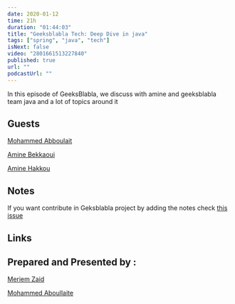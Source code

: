 ```yaml
---
date: 2020-01-12
time: 21h
duration: "01:44:03"
title: "Geeksblabla Tech: Deep Dive in java"
tags: ["spring", "java", "tech"]
isNext: false
video: "2801661513227840"
published: true
url: ""
podcastUrl: ""
---
```


In this episode of GeeksBlabla, we discuss with amine and geeksblabla team java and a lot of topics around it

## Guests

[Mohammed Abboulait](https://twitter.com/laytoun)

[Amine Bekkaoui](https://www.linkedin.com/in/amine-bekkaoui-3a622b46)

[Amine Hakkou](https://twitter.com/amine_hakkou)

## Notes

 If you want contribute in Geksblabla project by adding the notes check [this issue](https://github.com/DevC-Casa/geeksblabla.com/issues/23/)

## Links 


## Prepared and Presented by :

[Meriem Zaid](https://www.facebook.com/MeriemZaid/)

[Mohammed Aboullaite](https://www.facebook.com/aboullaite)
